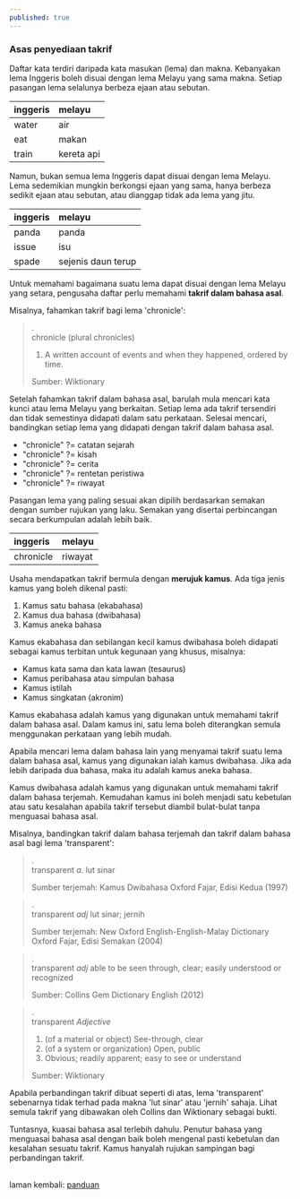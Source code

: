 ```yaml
---
published: true
---
```


### Asas penyediaan takrif

Daftar kata terdiri daripada kata masukan (lema) dan makna.
Kebanyakan lema Inggeris boleh disuai dengan lema Melayu
yang sama makna. Setiap pasangan lema selalunya berbeza
ejaan atau sebutan.

| inggeris | melayu     |
|:-------- |:---------- |
| water    | air        |
| eat      | makan      |
| train    | kereta api |

Namun, bukan semua lema Inggeris dapat disuai dengan lema
Melayu. Lema sedemikian mungkin berkongsi ejaan yang sama,
hanya berbeza sedikit ejaan atau sebutan, atau dianggap
tidak ada lema yang jitu.

| inggeris | melayu             |
|:-------- |:------------------ |
| panda    | panda              |
| issue    | isu                |
| spade    | sejenis daun terup |

Untuk memahami bagaimana suatu lema dapat disuai dengan
lema Melayu yang setara, pengusaha daftar perlu memahami
**takrif dalam bahasa asal**.

Misalnya, fahamkan takrif bagi lema 'chronicle':

> .  
> chronicle (plural chronicles)
> 
> 1. A written account of events and when they happened,
ordered by time.
> 
> Sumber: Wiktionary

Setelah fahamkan takrif dalam bahasa asal, barulah mula
mencari kata kunci atau lema Melayu yang berkaitan. Setiap
lema ada takrif tersendiri dan tidak semestinya didapati
dalam satu perkataan. Selesai mencari, bandingkan setiap
lema yang didapati dengan takrif dalam bahasa asal.

- "chronicle" ?= catatan sejarah
- "chronicle" ?= kisah
- "chronicle" ?= cerita
- "chronicle" ?= rentetan peristiwa
- "chronicle" ?= riwayat

Pasangan lema yang paling sesuai akan dipilih berdasarkan
semakan dengan sumber rujukan yang laku. Semakan yang
disertai perbincangan secara berkumpulan adalah lebih baik.

| inggeris  | melayu  |
|:--------- |:------- |
| chronicle | riwayat |

Usaha mendapatkan takrif bermula dengan **merujuk kamus**.
Ada tiga jenis kamus yang boleh dikenal pasti:

1. Kamus satu bahasa (ekabahasa)
2. Kamus dua bahasa (dwibahasa)
3. Kamus aneka bahasa

Kamus ekabahasa dan sebilangan kecil kamus dwibahasa boleh
didapati sebagai kamus terbitan untuk kegunaan yang khusus,
misalnya:

- Kamus kata sama dan kata lawan (tesaurus)
- Kamus peribahasa atau simpulan bahasa
- Kamus istilah
- Kamus singkatan (akronim)

Kamus ekabahasa adalah kamus yang digunakan untuk memahami
takrif dalam bahasa asal. Dalam kamus ini, satu lema boleh
diterangkan semula menggunakan perkataan yang lebih mudah.

Apabila mencari lema dalam bahasa lain yang menyamai takrif
suatu lema dalam bahasa asal, kamus yang digunakan ialah
kamus dwibahasa. Jika ada lebih daripada dua bahasa, maka
itu adalah kamus aneka bahasa.

Kamus dwibahasa adalah kamus yang digunakan untuk memahami
takrif dalam bahasa terjemah. Kemudahan kamus ini boleh
menjadi satu kebetulan atau satu kesalahan apabila takrif
tersebut diambil bulat-bulat tanpa menguasai bahasa asal.

Misalnya, bandingkan takrif dalam bahasa terjemah dan
takrif dalam bahasa asal bagi lema 'transparent':

> .  
> transparent *a.* lut sinar
> 
> Sumber terjemah: Kamus Dwibahasa Oxford Fajar,
> Edisi Kedua (1997)

> .  
> transparent *adj* lut sinar; jernih
> 
> Sumber terjemah: New Oxford English-English-Malay
> Dictionary Oxford Fajar, Edisi Semakan (2004)

> .  
> transparent *adj* able to be seen through, clear;
> easily understood or recognized
> 
> Sumber: Collins Gem Dictionary English (2012)

> .  
> transparent *Adjective*
> 
> 1. (of a material or object) See-through, clear
> 2. (of a system or organization) Open, public
> 3. Obvious; readily apparent; easy to see or understand
> 
> Sumber: Wiktionary

Apabila perbandingan takrif dibuat seperti di atas, lema
'transparent' sebenarnya tidak terhad pada makna 'lut sinar'
atau 'jernih' sahaja. Lihat semula takrif yang dibawakan
oleh Collins dan Wiktionary sebagai bukti.

Tuntasnya, kuasai bahasa asal terlebih dahulu. Penutur
bahasa yang menguasai bahasa asal dengan baik boleh mengenal
pasti kebetulan dan kesalahan sesuatu takrif. Kamus hanyalah
rujukan sampingan bagi perbandingan takrif.

&nbsp;  
laman kembali: [panduan][0]

  [0]: ../index.md
